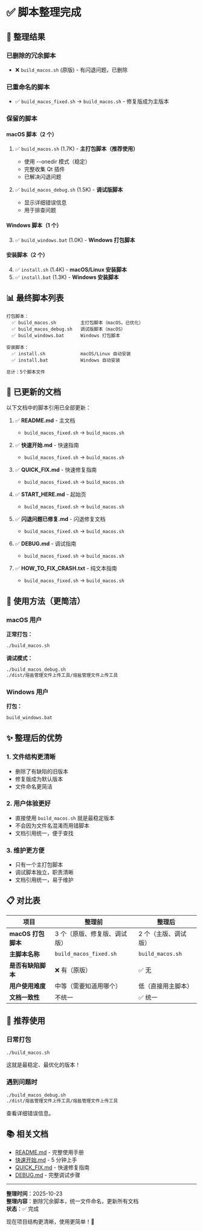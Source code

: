 # ✅ 脚本整理完成

## 🎯 整理结果

### 已删除的冗余脚本

- ❌ `build_macos.sh` (原版) - 有闪退问题，已删除

### 已重命名的脚本

- ✅ `build_macos_fixed.sh` → `build_macos.sh` - 修复版成为主版本

### 保留的脚本

#### macOS 脚本（2 个）

1. ✅ `build_macos.sh` (1.7K) - **主打包脚本（推荐使用）**

   - 使用 --onedir 模式（稳定）
   - 完整收集 Qt 插件
   - 已解决闪退问题

2. ✅ `build_macos_debug.sh` (1.5K) - **调试版脚本**
   - 显示详细错误信息
   - 用于排查问题

#### Windows 脚本（1 个）

3. ✅ `build_windows.bat` (1.0K) - **Windows 打包脚本**

#### 安装脚本（2 个）

4. ✅ `install.sh` (1.4K) - **macOS/Linux 安装脚本**
5. ✅ `install.bat` (1.3K) - **Windows 安装脚本**

## 📊 最终脚本列表

```
打包脚本：
  ✅ build_macos.sh         主打包脚本（macOS，已优化）
  ✅ build_macos_debug.sh   调试版脚本（macOS）
  ✅ build_windows.bat      Windows 打包脚本

安装脚本：
  ✅ install.sh             macOS/Linux 自动安装
  ✅ install.bat            Windows 自动安装

总计：5个脚本文件
```

## 📝 已更新的文档

以下文档中的脚本引用已全部更新：

1. ✅ **README.md** - 主文档

   - `build_macos_fixed.sh` → `build_macos.sh`

2. ✅ **快速开始.md** - 快速指南

   - `build_macos_fixed.sh` → `build_macos.sh`

3. ✅ **QUICK_FIX.md** - 快速修复指南

   - `build_macos_fixed.sh` → `build_macos.sh`

4. ✅ **START_HERE.md** - 起始页

   - `build_macos_fixed.sh` → `build_macos.sh`

5. ✅ **闪退问题已修复.md** - 闪退修复文档

   - `build_macos_fixed.sh` → `build_macos.sh`

6. ✅ **DEBUG.md** - 调试指南

   - `build_macos_fixed.sh` → `build_macos.sh`

7. ✅ **HOW_TO_FIX_CRASH.txt** - 纯文本指南
   - `build_macos_fixed.sh` → `build_macos.sh`

## 🚀 使用方法（更简洁）

### macOS 用户

**正常打包：**

```bash
./build_macos.sh
```

**调试模式：**

```bash
./build_macos_debug.sh
./dist/熔盐管理文件上传工具/熔盐管理文件上传工具
```

### Windows 用户

**打包：**

```cmd
build_windows.bat
```

## ✨ 整理后的优势

### 1. 文件结构更清晰

- 删除了有缺陷的旧版本
- 修复版成为默认版本
- 文件命名更简洁

### 2. 用户体验更好

- 直接使用 `build_macos.sh` 就是最稳定版本
- 不会因为文件名混淆而用错脚本
- 文档引用统一，便于查找

### 3. 维护更方便

- 只有一个主打包脚本
- 调试脚本独立，职责清晰
- 文档引用统一，易于维护

## 📋 对比表

| 项目               | 整理前                       | 整理后               |
| ------------------ | ---------------------------- | -------------------- |
| **macOS 打包脚本** | 3 个（原版、修复版、调试版） | 2 个（主版、调试版） |
| **主脚本名称**     | `build_macos_fixed.sh`       | `build_macos.sh`     |
| **是否有缺陷脚本** | ❌ 有（原版）                | ✅ 无                |
| **用户使用难度**   | 中等（需要知道用哪个）       | 低（直接用主脚本）   |
| **文档一致性**     | 不统一                       | ✅ 统一              |

## 🎯 推荐使用

### 日常打包

```bash
./build_macos.sh
```

这就是最稳定、最优化的版本！

### 遇到问题时

```bash
./build_macos_debug.sh
./dist/熔盐管理文件上传工具/熔盐管理文件上传工具
```

查看详细错误信息。

## 📚 相关文档

- [README.md](README.md) - 完整使用手册
- [快速开始.md](快速开始.md) - 5 分钟上手
- [QUICK_FIX.md](QUICK_FIX.md) - 快速修复指南
- [DEBUG.md](DEBUG.md) - 完整调试步骤

---

**整理时间**：2025-10-23  
**整理内容**：删除冗余脚本，统一文件命名，更新所有文档  
**状态**：✅ 完成

现在项目结构更清晰，使用更简单！🎉
